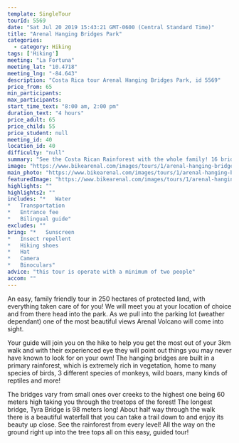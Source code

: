 ```yaml
---
template: SingleTour
tourId: 5569
date: "Sat Jul 20 2019 15:43:21 GMT-0600 (Central Standard Time)"
title: "Arenal Hanging Bridges Park"
categories: 
  - category: Hiking
tags: ['Hiking']
meeting: "La Fortuna"
meeting_lat: "10.4718"
meeting_lng: "-84.643"
description: "Costa Rica tour Arenal Hanging Bridges Park, id 5569"
price_from: 65
min_participants: 
max_participants: 
start_time_text: "8:00 am, 2:00 pm"
duration_text: "4 hours"
price_adult: 65
price_child: 55
price_student: null
meeting_id: 40
location_id: 40
difficulty: "null"
summary: "See the Costa Rican Rainforest with the whole family! 16 bridges, of varying heights, see all kinds of wildlife and plant species. Gain a new perspective of the forest. This tour is sure to leave you amazed."
image: "https://www.bikearenal.com/images/tours/1/arenal-hanging-bridges.jpg"
main_photo: "https://www.bikearenal.com/images/tours/1/arenal-hanging-bridges.jpg"
featuredImage: "https://www.bikearenal.com/images/tours/1/arenal-hanging-bridges.jpg"
highlights: ""
highlights2: ""
includes: "*   Water
*   Transportation
*   Entrance fee
*   Bilingual guide"
excludes: ""
bring: "*   Sunscreen
*   Insect repellent
*   Hiking shoes
*   Hat
*   Camera
*   Binoculars"
advice: "this tour is operate with a minimum of two people"
accom: ""
---
```

An easy, family friendly tour in 250 hectares of protected land, with everything taken care of for you! We will meet you at your location of choice and from there head into the park. As we pull into the parking lot (weather dependant) one of the most beautiful views Arenal Volcano will come into sight.

Your guide will join you on the hike to help you get the most out of your 3km walk and with their experienced eye they will point out things you may never have known to look for on your own! The hanging bridges are built in a primary rainforest, which is extremely rich in vegetation, home to many species of birds, 3 different species of monkeys, wild boars, many kinds of reptiles and more!

The bridges vary from small ones over creeks to the highest one being 60 meters high taking you through the treetops of the forest! The longest bridge, Tyra Bridge is 98 meters long! About half way through the walk there is a beautiful waterfall that you can take a trail down to and enjoy its beauty up close. See the rainforest from every level! All the way on the ground right up into the tree tops all on this easy, guided tour!